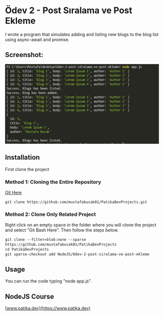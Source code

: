 # Ödev 2 - Post Sıralama ve Post Ekleme

I wrote a program that simulates adding and listing new blogs to the blog list using async-await and promise.

## Screenshot:

![List-Add Blog Post](./app.jpg)

## Installation

First clone the project

### Method 1: Cloning the Entire Repository

[Git Here](https://git-scm.com/downloads)

```
git clone https://github.com/mustafabucak01/PatikaDevProjects.git
```

### Method 2: Clone Only Related Project

Right click on an empty space in the folder where you will clone the project and select "Git Bash Here". Then follow the steps below.

```
git clone --filter=blob:none --sparse https://github.com/mustafabucak01/PatikaDevProjects
cd PatikaDevProjects
git sparse-checkout add NodeJS/Odev-2-post-siralama-ve-post-ekleme
```

## Usage

You can run the code typing "node app.js".

## NodeJS Course

[www.patika.dev](https://www.patika.dev)
